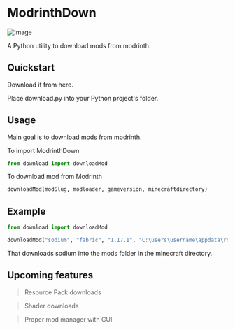 # ModrinthDown
![image](https://github.com/v-pun215/ModrinthDown/assets/67716965/061762bb-8459-45b1-99f2-e9ee5d1572fd)


A Python utility to download mods from modrinth. 

## Quickstart
Download it from here.

Place download.py into your Python project's folder.

## Usage
Main goal is to download mods from modrinth.

To import ModrinthDown
```python
from download import downloadMod
```

To download mod from Modrinth
```python
downloadMod(modSlug, modloader, gameversion, minecraftdirectory)
```

## Example
```python
from download import downloadMod

downloadMod("sodium", "fabric", "1.17.1", "C:\users\username\appdata\roaming\.minecraft")
```
That downloads sodium into the mods folder in the minecraft directory.

## Upcoming features
> Resource Pack downloads

> Shader downloads

> Proper mod manager with GUI
